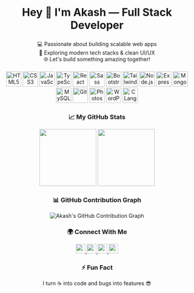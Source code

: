 <h1 align="center">Hey 👋 I'm Akash — Full Stack Developer</h1>

###

<p align="center">
  💻 Passionate about building scalable web apps <br/>
  🚀 Exploring modern tech stacks & clean UI/UX <br/>
  🌐 Let's build something amazing together!
</p>

###

<div align="center">
  <!-- Frontend -->
  <img src="https://cdn.jsdelivr.net/gh/devicons/devicon/icons/html5/html5-original.svg" height="40" alt="HTML5" />
  <img src="https://cdn.jsdelivr.net/gh/devicons/devicon/icons/css3/css3-original.svg" height="40" alt="CSS3" />
  <img src="https://cdn.jsdelivr.net/gh/devicons/devicon/icons/javascript/javascript-original.svg" height="40" alt="JavaScript" />
  <img src="https://cdn.jsdelivr.net/gh/devicons/devicon/icons/typescript/typescript-original.svg" height="40" alt="TypeScript" />
  <img src="https://cdn.jsdelivr.net/gh/devicons/devicon/icons/react/react-original.svg" height="40" alt="React" />
  <img src="https://cdn.jsdelivr.net/gh/devicons/devicon/icons/sass/sass-original.svg" height="40" alt="Sass" />
  <img src="https://cdn.jsdelivr.net/gh/devicons/devicon/icons/bootstrap/bootstrap-original.svg" height="40" alt="Bootstrap" />
  <img src="https://cdn.jsdelivr.net/gh/devicons/devicon/icons/tailwindcss/tailwindcss-original-wordmark.svg" height="40" alt="Tailwind CSS" />

  <!-- Backend -->
  <img src="https://cdn.jsdelivr.net/gh/devicons/devicon/icons/nodejs/nodejs-original.svg" height="40" alt="Node.js" />
  <img src="https://cdn.jsdelivr.net/gh/devicons/devicon/icons/express/express-original.svg" height="40" alt="Express.js" />
  <img src="https://cdn.jsdelivr.net/gh/devicons/devicon/icons/mongodb/mongodb-original.svg" height="40" alt="MongoDB" />
  <img src="https://cdn.jsdelivr.net/gh/devicons/devicon/icons/mysql/mysql-original.svg" height="40" alt="MySQL" />

  <!-- Tools -->
  <img src="https://cdn.jsdelivr.net/gh/devicons/devicon/icons/git/git-original.svg" height="40" alt="Git" />
  <img src="https://cdn.jsdelivr.net/gh/devicons/devicon/icons/photoshop/photoshop-plain.svg" height="40" alt="Photoshop" />
  <img src="https://cdn.jsdelivr.net/gh/devicons/devicon/icons/wordpress/wordpress-original.svg" height="40" alt="WordPress" />
  <img src="https://cdn.jsdelivr.net/gh/devicons/devicon/icons/c/c-original.svg" height="40" alt="C Language" />
</div>

###

<h3 align="center">📈 My GitHub Stats</h3>

<div align="center">
  <img src="https://streak-stats.demolab.com?user=AkashCreates&locale=en&mode=daily&theme=dracula&hide_border=false&border_radius=5" height="150" />
  <img src="https://github-profile-trophy.vercel.app?username=AkashCreates&theme=dracula&row=1&margin-w=8&margin-h=8" height="150" />
</div>

###

<h3 align="center">📊 GitHub Contribution Graph</h3>

<p align="center">
  <img src="https://github-readme-activity-graph.vercel.app/graph?username=AkashCreates&theme=dracula" alt="Akash's GitHub Contribution Graph"/>
</p>

###

<h3 align="center">🌍 Connect With Me</h3>

<p align="center">
  <a href="https://www.linkedin.com/in/akash-maity-akashcreates" target="_blank">
    <img src="https://img.shields.io/static/v1?message=LinkedIn&logo=linkedin&label=&color=0077B5&logoColor=white&style=for-the-badge" height="25" />
  </a>
  <a href="https://akashcreates.github.io/Basic_Protfolio/" target="_blank">
    <img src="https://img.shields.io/static/v1?message=Portfolio&logo=githubpages&label=&color=121013&logoColor=white&style=for-the-badge" height="25" />
  </a>
  <a href="https://x.com/_akash_maity" target="_blank">
    <img src="https://img.shields.io/static/v1?message=Twitter&logo=twitter&label=&color=1DA1F2&logoColor=white&style=for-the-badge" height="25" />
  </a>
  <a href="mailto:akashmaityofficial@gmail.com" target="_blank">
    <img src="https://img.shields.io/static/v1?message=Gmail&logo=gmail&label=&color=D14836&logoColor=white&style=for-the-badge" height="25" />
  </a>
</p>

###

<h3 align="center">⚡ Fun Fact</h3>

<p align="center">
  I turn ☕ into code and bugs into features 😎
</p>

